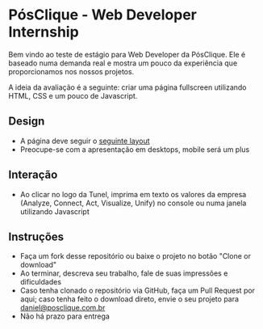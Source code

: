 # PósClique - Web Developer Internship

Bem vindo ao teste de estágio para Web Developer da PósClique. Ele é baseado numa demanda real e mostra um pouco da experiência que proporcionamos nos nossos projetos.

A ideia da avaliação é a seguinte: criar uma página fullscreen utilizando HTML, CSS e um pouco de Javascript.

## Design
- A página deve seguir o [seguinte layout](01_teaser_teste.png)
- Preocupe-se com a apresentação em desktops, mobile será um plus

## Interação
- Ao clicar no logo da Tunel, imprima em texto os valores da empresa (Analyze, Connect, Act, Visualize, Unify) no console ou numa janela utilizando Javascript

## Instruções
- Faça um fork desse repositório ou baixe o projeto no botão "Clone or download"
- Ao terminar, descreva seu trabalho, fale de suas impressões e dificuldades
- Caso tenha clonado o repositório via GitHub, faça um Pull Request por aqui; caso tenha feito o download direto, envie o seu projeto para daniel@posclique.com.br
- Não há prazo para entrega
